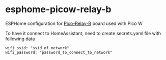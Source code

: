 # esphome-picow-relay-b
ESPHome configuration for [Pico-Relay-B](https://www.waveshare.com/pico-relay-b.htm) board used with Pico W

To have it connect to HomeAssistant, need to create secrets.yaml file with following data
```
wifi_ssid: "ssid_of_network"
wifi_password: "password_to_connect_to_network"
```